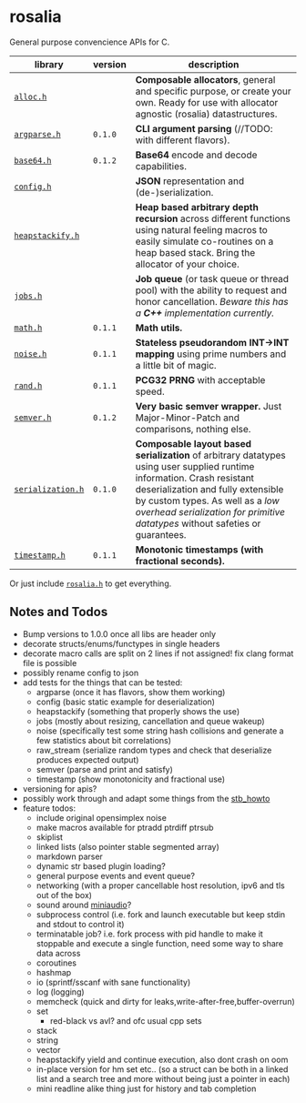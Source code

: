 # rosalia

General purpose convencience APIs for C.

|library|version|description|
|---|---|---|
|[`alloc.h`](./includes/rosalia/alloc.h)||**Composable allocators**, general and specific purpose, or create your own. Ready for use with allocator agnostic (rosalia) datastructures.|
|[`argparse.h`](./includes/rosalia/argparse.h)|`0.1.0`|**CLI argument parsing** (//TODO: with different flavors).|
|[`base64.h`](./includes/rosalia/base64.h)|`0.1.2`|**Base64** encode and decode capabilities.|
|[`config.h`](./includes/rosalia/config.h)||**JSON** representation and (de-)serialization.|
|[`heapstackify.h`](./includes/rosalia/heapstackify.h)||**Heap based arbitrary depth recursion** across different functions using natural feeling macros to easily simulate co-routines on a heap based stack. Bring the allocator of your choice.|
|[`jobs.h`](./includes/rosalia/jobs.h)||**Job queue** (or task queue or thread pool) with the ability to request and honor cancellation. *Beware this has a **C++** implementation currently.*|
|[`math.h`](./includes/rosalia/math.h)|`0.1.1`|**Math utils.**|
|[`noise.h`](./includes/rosalia/noise.h)|`0.1.1`|**Stateless pseudorandom INT->INT mapping** using prime numbers and a little bit of magic.|
|[`rand.h`](./includes/rosalia/rand.h)|`0.1.1`|**PCG32 PRNG** with acceptable speed.|
|[`semver.h`](./includes/rosalia/semver.h)|`0.1.2`|**Very basic semver wrapper.** Just Major-Minor-Patch and comparisons, nothing else.|
|[`serialization.h`](./includes/rosalia/serialization.h)|`0.1.0`|**Composable layout based serialization** of arbitrary datatypes using user supplied runtime information. Crash resistant deserialization and fully extensible by custom types. As well as a *low overhead serialization for primitive datatypes* without safeties or guarantees.|
|[`timestamp.h`](./includes/rosalia/timestamp.h)|`0.1.1`|**Monotonic timestamps (with fractional seconds).**|

Or just include [`rosalia.h`](./includes/rosalia/rosalia.h) to get everything.

## Notes and Todos
* Bump versions to 1.0.0 once all libs are header only
* decorate structs/enums/functypes in single headers
* decorate macro calls are split on 2 lines if not assigned! fix clang format file is possible
* possibly rename config to json
* add tests for the things that can be tested:
  * argparse (once it has flavors, show them working)
  * config (basic static example for deserialization)
  * heapstackify (something that properly shows the use)
  * jobs (mostly about resizing, cancellation and queue wakeup)
  * noise (specifically test some string hash collisions and generate a few statistics about bit correlations)
  * raw_stream (serialize random types and check that deserialize produces expected output)
  * semver (parse and print and satisfy)
  * timestamp (show monotonicity and fractional use)
* versioning for apis?
* possibly work through and adapt some things from the [stb_howto](https://github.com/nothings/stb/blob/master/docs/stb_howto.txt)
* feature todos:
  * include original opensimplex noise
  * make macros available for ptradd ptrdiff ptrsub
  * skiplist
  * linked lists (also pointer stable segmented array)
  * markdown parser
  * dynamic str based plugin loading?
  * general purpose events and event queue?
  * networking (with a proper cancellable host resolution, ipv6 and tls out of the box)
  * sound around [miniaudio](https://miniaud.io/)?
  * subprocess control (i.e. fork and launch executable but keep stdin and stdout to control it)
  * terminatable job? i.e. fork process with pid handle to make it stoppable and execute a single function, need some way to share data across
  * coroutines
  * hashmap
  * io (sprintf/sscanf with sane functionality)
  * log (logging)
  * memcheck (quick and dirty for leaks,write-after-free,buffer-overrun)
  * set
    * red-black vs avl? and ofc usual cpp sets
  * stack
  * string
  * vector
  * heapstackify yield and continue execution, also dont crash on oom
  * in-place version for hm set etc.. (so a struct can be both in a linked list and a search tree and more without being just a pointer in each)
  * mini readline alike thing just for history and tab completion

